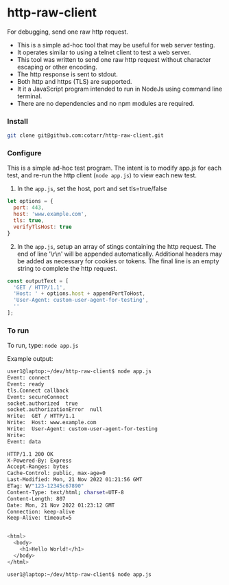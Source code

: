 # http-raw-client

For debugging, send one raw http request.

- This is a simple ad-hoc tool that may be useful for web server testing.
- It operates similar to using a telnet client to test a web server.
- This tool was written to send one raw http request without character escaping or other encoding.
- The http response is sent to stdout.
- Both http and https (TLS) are supported.
- It it a JavaScript program intended to run in NodeJs using command line terminal.
- There are no dependencies and no npm modules are required.


### Install

```bash
git clone git@github.com:cotarr/http-raw-client.git
```

### Configure

This is a simple ad-hoc test program. The intent is to modify app.js 
for each test, and re-run the http client (`node app.js`) to view each new test.

1) In the `app.js`, set the host, port and set tls=true/false

```js
let options = {
  port: 443,
  host: 'www.example.com',
  tls: true,
  verifyTlsHost: true
}
```

2) In the `app.js`, setup an array of stings containing the http request.
The end of line '\r\n' will be appended automatically.
Additional headers may be added as necessary for cookies or tokens.
The final line is an empty string to complete the http request.

```js
const outputText = [
  'GET / HTTP/1.1',
  'Host: ' + options.host + appendPortToHost,
  'User-Agent: custom-user-agent-for-testing',
  ''
];
```

### To run

To run, type: `node app.js`

Example output:

```bash
user1@laptop:~/dev/http-raw-client$ node app.js
Event: connect
Event: ready
tls.Connect callback
Event: secureConnect
socket.authorized  true
socket.authorizationError  null
Write:  GET / HTTP/1.1
Write:  Host: www.example.com
Write:  User-Agent: custom-user-agent-for-testing
Write:  
Event: data

HTTP/1.1 200 OK
X-Powered-By: Express
Accept-Ranges: bytes
Cache-Control: public, max-age=0
Last-Modified: Mon, 21 Nov 2022 01:21:56 GMT
ETag: W/"123-12345c67890"
Content-Type: text/html; charset=UTF-8
Content-Length: 807
Date: Mon, 21 Nov 2022 01:23:12 GMT
Connection: keep-alive
Keep-Alive: timeout=5


<html>
  <body>
    <h1>Hello World!</h1>
  </body>
</html>

user1@laptop:~/dev/http-raw-client$ node app.js
```

